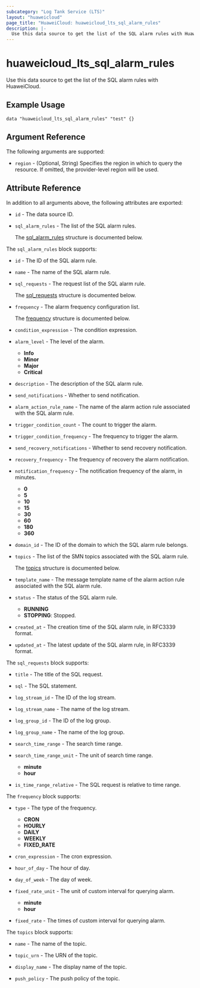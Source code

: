```yaml
---
subcategory: "Log Tank Service (LTS)"
layout: "huaweicloud"
page_title: "HuaweiCloud: huaweicloud_lts_sql_alarm_rules"
description: |-
  Use this data source to get the list of the SQL alarm rules with HuaweiCloud.
---
```


# huaweicloud_lts_sql_alarm_rules

Use this data source to get the list of the SQL alarm rules with HuaweiCloud.

## Example Usage

```hcl
data "huaweicloud_lts_sql_alarm_rules" "test" {}
```

## Argument Reference

The following arguments are supported:

* `region` - (Optional, String) Specifies the region in which to query the resource.
  If omitted, the provider-level region will be used.

## Attribute Reference

In addition to all arguments above, the following attributes are exported:

* `id` - The data source ID.

* `sql_alarm_rules` - The list of the SQL alarm rules.

  The [sql_alarm_rules](#sql_alarm_rules_struct) structure is documented below.

<a name="sql_alarm_rules_struct"></a>
The `sql_alarm_rules` block supports:

* `id` - The ID of the SQL alarm rule.

* `name` - The name of the SQL alarm rule.

* `sql_requests` - The request list of the SQL alarm rule.

  The [sql_requests](#sql_alarm_rules_sql_requests_struct) structure is documented below.

* `frequency` - The alarm frequency configuration list.

  The [frequency](#sql_alarm_rules_frequency_struct) structure is documented below.

* `condition_expression` - The condition expression.

* `alarm_level` - The level of the alarm.
  + **Info**
  + **Minor**
  + **Major**
  + **Critical**

* `description` - The description of the SQL alarm rule.

* `send_notifications` - Whether to send notification.

* `alarm_action_rule_name` - The name of the alarm action rule associated with the SQL alarm rule.

* `trigger_condition_count` - The count to trigger the alarm.

* `trigger_condition_frequency` - The frequency to trigger the alarm.

* `send_recovery_notifications` - Whether to send recovery notification.

* `recovery_frequency` - The frequency of recovery the alarm notification.

* `notification_frequency` - The notification frequency of the alarm, in minutes.
  + **0**
  + **5**
  + **10**
  + **15**
  + **30**
  + **60**
  + **180**
  + **360**

* `domain_id` - The ID of the domain to which the SQL alarm rule belongs.

* `topics` - The list of the SMN topics associated with the SQL alarm rule.

  The [topics](#sql_alarm_rules_topics_struct) structure is documented below.

* `template_name` - The message template name of the alarm action rule associated with the SQL alarm rule.

* `status` - The status of the SQL alarm rule.
  + **RUNNING**
  + **STOPPING**: Stopped.

* `created_at` - The creation time of the SQL alarm rule, in RFC3339 format.

* `updated_at` - The latest update of the SQL alarm rule, in RFC3339 format.

<a name="sql_alarm_rules_sql_requests_struct"></a>
The `sql_requests` block supports:

* `title` - The title of the SQL request.

* `sql` - The SQL statement.

* `log_stream_id` - The ID of the log stream.

* `log_stream_name` - The name of the log stream.

* `log_group_id` - The ID of the log group.

* `log_group_name` - The name of the log group.

* `search_time_range` - The search time range.

* `search_time_range_unit` - The unit of search time range.
  + **minute**
  + **hour**

* `is_time_range_relative` - The SQL request is relative to time range.

<a name="sql_alarm_rules_frequency_struct"></a>
The `frequency` block supports:

* `type` - The type of the frequency.
  + **CRON**
  + **HOURLY**
  + **DAILY**
  + **WEEKLY**
  + **FIXED_RATE**

* `cron_expression` - The cron expression.

* `hour_of_day` - The hour of day.

* `day_of_week` - The day of week.

* `fixed_rate_unit` - The unit of custom interval for querying alarm.
  + **minute**
  + **hour**

* `fixed_rate` - The times of custom interval for querying alarm.

<a name="sql_alarm_rules_topics_struct"></a>
The `topics` block supports:

* `name` - The name of the topic.

* `topic_urn` - The URN of the topic.

* `display_name` - The display name of the topic.

* `push_policy` - The push policy of the topic.
